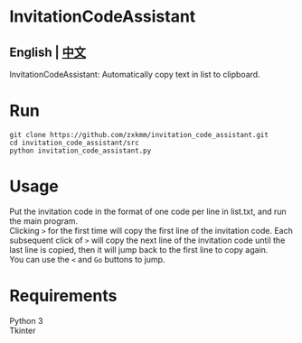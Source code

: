 # InvitationCodeAssistant
## English | [中文](https://github.com/zxkmm/invitationi_code_assistant/blob/main/README.md)

InvitationCodeAssistant: Automatically copy text in list to clipboard.

# Run  

```
git clone https://github.com/zxkmm/invitation_code_assistant.git
cd invitation_code_assistant/src
python invitation_code_assistant.py
```

# Usage

Put the invitation code in the format of one code per line in list.txt, and run the main program.  
Clicking ``>`` for the first time will copy the first line of the invitation code. Each subsequent click of ``>`` will copy the next line of the invitation code until the last line is copied, then it will jump back to the first line to copy again.  
You can use the ``<`` and ``Go`` buttons to jump.  
# Requirements

Python 3    
Tkinter  


